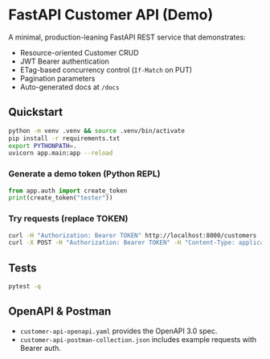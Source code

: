 # FastAPI Customer API (Demo)

A minimal, production-leaning FastAPI REST service that demonstrates:
- Resource-oriented Customer CRUD
- JWT Bearer authentication
- ETag-based concurrency control (`If-Match` on PUT)
- Pagination parameters
- Auto-generated docs at `/docs`

## Quickstart

```bash
python -m venv .venv && source .venv/bin/activate
pip install -r requirements.txt
export PYTHONPATH=.
uvicorn app.main:app --reload
```

### Generate a demo token (Python REPL)

```python
from app.auth import create_token
print(create_token("tester"))
```

### Try requests (replace TOKEN)

```bash
curl -H "Authorization: Bearer TOKEN" http://localhost:8000/customers
curl -X POST -H "Authorization: Bearer TOKEN" -H "Content-Type: application/json"      -d '{"first_name":"Ada","last_name":"Lovelace","email":"ada@example.com"}' http://localhost:8000/customers
```

## Tests

```bash
pytest -q
```

## OpenAPI & Postman

- `customer-api-openapi.yaml` provides the OpenAPI 3.0 spec.
- `customer-api-postman-collection.json` includes example requests with Bearer auth.